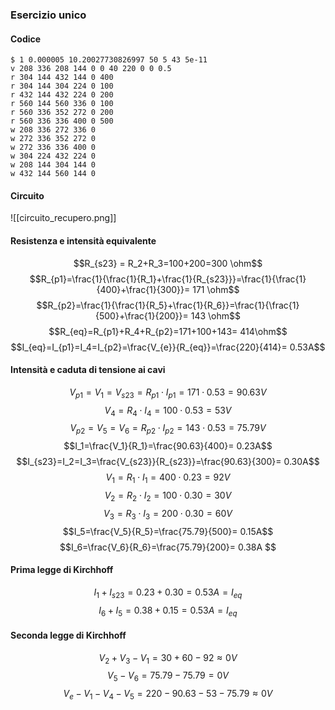 ### Esercizio unico
#### Codice
```
$ 1 0.000005 10.20027730826997 50 5 43 5e-11
v 208 336 208 144 0 0 40 220 0 0 0.5
r 304 144 432 144 0 400
r 304 144 304 224 0 100
r 432 144 432 224 0 200
r 560 144 560 336 0 100
r 560 336 352 272 0 200
r 560 336 336 400 0 500
w 208 336 272 336 0
w 272 336 352 272 0
w 272 336 336 400 0
w 304 224 432 224 0
w 208 144 304 144 0
w 432 144 560 144 0
```
#### Circuito
![[circuito_recupero.png]]
#### Resistenza e intensità equivalente
$$R_{s23} = R_2+R_3=100+200=300 \ohm$$
$$R_{p1}=\frac{1}{\frac{1}{R_1}+\frac{1}{R_{s23}}}=\frac{1}{\frac{1}{400}+\frac{1}{300}}= 171 \ohm$$
$$R_{p2}=\frac{1}{\frac{1}{R_5}+\frac{1}{R_6}}=\frac{1}{\frac{1}{500}+\frac{1}{200}}= 143 \ohm$$
$$R_{eq}=R_{p1}+R_4+R_{p2}=171+100+143= 414\ohm$$
$$I_{eq}=I_{p1}=I_4=I_{p2}=\frac{V_{e}}{R_{eq}}=\frac{220}{414}= 0.53A$$
#### Intensità e caduta di tensione ai cavi
$$V_{p1}=V_1=V_{s23}=R_{p1}\cdot I_{p1}=171\cdot0.53= 90.63V$$
$$V_4=R_4\cdot I_4=100\cdot0.53= 53V$$
$$V_{p2}=V_5=V_6=R_{p2}\cdot I_{p2}=143\cdot0.53= 75.79V$$
$$I_1=\frac{V_1}{R_1}=\frac{90.63}{400}= 0.23A$$
$$I_{s23}=I_2=I_3=\frac{V_{s23}}{R_{s23}}=\frac{90.63}{300}= 0.30A$$
$$V_1=R_1\cdot I_1=400\cdot0.23= 92V$$
$$V_2=R_2\cdot I_2=100\cdot0.30= 30V$$
$$V_3=R_3\cdot I_3=200\cdot0.30= 60V $$
$$I_5=\frac{V_5}{R_5}=\frac{75.79}{500}= 0.15A$$
$$I_6=\frac{V_6}{R_6}=\frac{75.79}{200}= 0.38A $$
#### Prima legge di Kirchhoff
$$I_1+I_{s23}=0.23+0.30= 0.53A=I_{eq}$$
$$I_6+I_5=0.38+0.15= 0.53A=I_{eq}$$
#### Seconda legge di Kirchhoff
$$V_2+V_3-V_1=30+60-92\approx0V$$
$$V_5-V_6=75.79-75.79= 0V$$
$$V_e-V_1-V_4-V_5=220-90.63-53-75.79\approx0V$$
